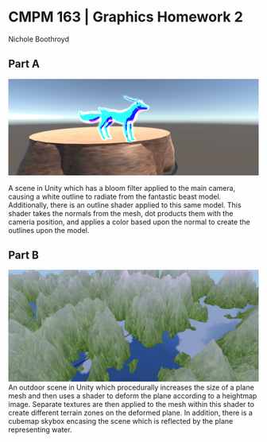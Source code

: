 # CMPM 163 | Graphics Homework 2
Nichole Boothroyd

## Part A 
![Part A Screenshot](Images/Part%20A.png)

A scene in Unity which has a bloom filter applied to the main camera, causing a white outline to radiate from the fantastic beast model. Additionally, there is an outline shader applied to this same model. This shader takes the normals from the mesh, dot products them with the cameria position, and applies a color based upon the normal to create the outlines upon the model. 

## Part B
![Part A Screenshot](Images/Part%20B.png)
An outdoor scene in Unity which procedurally increases the size of a plane mesh and then uses a shader to deform the plane according to a heightmap image. Separate textures are then applied to the mesh within this shader to create different terrain zones on the deformed plane. In addition, there is a cubemap skybox encasing the scene which is reflected by the plane representing water. 
